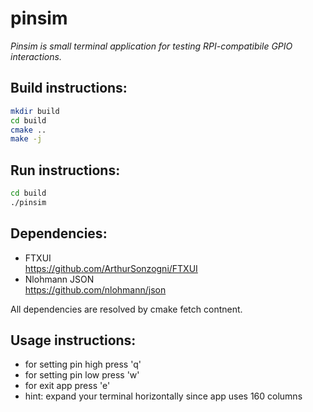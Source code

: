# pinsim

<i>Pinsim is small terminal application for testing RPI-compatibile GPIO interactions.</i>



## Build instructions:
~~~bash
mkdir build
cd build
cmake ..
make -j
~~~

## Run instructions:
~~~bash
cd build
./pinsim
~~~

## Dependencies:

* FTXUI </br> 
https://github.com/ArthurSonzogni/FTXUI
* Nlohmann JSON </br>
 https://github.com/nlohmann/json 

All dependencies are resolved by cmake fetch contnent. 

## Usage instructions:
 
* for setting pin high press 'q'
* for setting pin low press 'w'
* for exit app press 'e'
* hint: expand your terminal horizontally since app uses 160 columns

